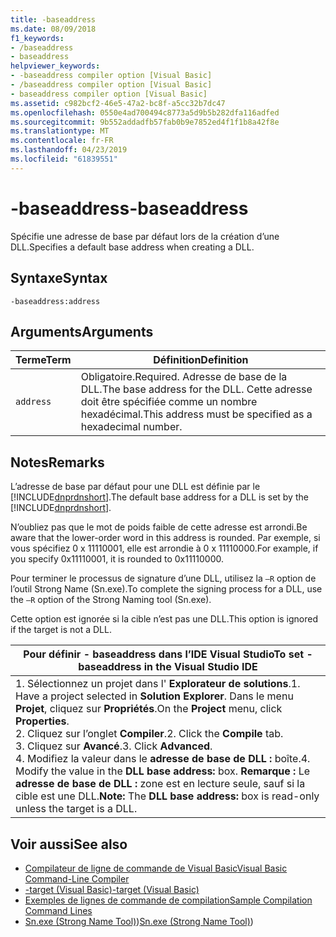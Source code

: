 ```yaml
---
title: -baseaddress
ms.date: 08/09/2018
f1_keywords:
- /baseaddress
- baseaddress
helpviewer_keywords:
- -baseaddress compiler option [Visual Basic]
- /baseaddress compiler option [Visual Basic]
- baseaddress compiler option [Visual Basic]
ms.assetid: c982bcf2-46e5-47a2-bc8f-a5cc32b7dc47
ms.openlocfilehash: 0550e4ad700494c8773a5d9b5b282dfa116adfed
ms.sourcegitcommit: 9b552addadfb57fab0b9e7852ed4f1f1b8a42f8e
ms.translationtype: MT
ms.contentlocale: fr-FR
ms.lasthandoff: 04/23/2019
ms.locfileid: "61839551"
---
```

# <a name="-baseaddress"></a><span data-ttu-id="c19f5-102">-baseaddress</span><span class="sxs-lookup"><span data-stu-id="c19f5-102">-baseaddress</span></span>
<span data-ttu-id="c19f5-103">Spécifie une adresse de base par défaut lors de la création d’une DLL.</span><span class="sxs-lookup"><span data-stu-id="c19f5-103">Specifies a default base address when creating a DLL.</span></span>  
  
## <a name="syntax"></a><span data-ttu-id="c19f5-104">Syntaxe</span><span class="sxs-lookup"><span data-stu-id="c19f5-104">Syntax</span></span>  
  
```  
-baseaddress:address  
```  
  
## <a name="arguments"></a><span data-ttu-id="c19f5-105">Arguments</span><span class="sxs-lookup"><span data-stu-id="c19f5-105">Arguments</span></span>  
  
|<span data-ttu-id="c19f5-106">Terme</span><span class="sxs-lookup"><span data-stu-id="c19f5-106">Term</span></span>|<span data-ttu-id="c19f5-107">Définition</span><span class="sxs-lookup"><span data-stu-id="c19f5-107">Definition</span></span>|  
|---|---|  
|`address`|<span data-ttu-id="c19f5-108">Obligatoire.</span><span class="sxs-lookup"><span data-stu-id="c19f5-108">Required.</span></span> <span data-ttu-id="c19f5-109">Adresse de base de la DLL.</span><span class="sxs-lookup"><span data-stu-id="c19f5-109">The base address for the DLL.</span></span> <span data-ttu-id="c19f5-110">Cette adresse doit être spécifiée comme un nombre hexadécimal.</span><span class="sxs-lookup"><span data-stu-id="c19f5-110">This address must be specified as a hexadecimal number.</span></span>|  
  
## <a name="remarks"></a><span data-ttu-id="c19f5-111">Notes</span><span class="sxs-lookup"><span data-stu-id="c19f5-111">Remarks</span></span>  
 <span data-ttu-id="c19f5-112">L’adresse de base par défaut pour une DLL est définie par le [!INCLUDE[dnprdnshort](~/includes/dnprdnshort-md.md)].</span><span class="sxs-lookup"><span data-stu-id="c19f5-112">The default base address for a DLL is set by the [!INCLUDE[dnprdnshort](~/includes/dnprdnshort-md.md)].</span></span>  
  
 <span data-ttu-id="c19f5-113">N’oubliez pas que le mot de poids faible de cette adresse est arrondi.</span><span class="sxs-lookup"><span data-stu-id="c19f5-113">Be aware that the lower-order word in this address is rounded.</span></span> <span data-ttu-id="c19f5-114">Par exemple, si vous spécifiez 0 x 11110001, elle est arrondie à 0 x 11110000.</span><span class="sxs-lookup"><span data-stu-id="c19f5-114">For example, if you specify 0x11110001, it is rounded to 0x11110000.</span></span>  
  
 <span data-ttu-id="c19f5-115">Pour terminer le processus de signature d’une DLL, utilisez la `–R` option de l’outil Strong Name (Sn.exe).</span><span class="sxs-lookup"><span data-stu-id="c19f5-115">To complete the signing process for a DLL, use the `–R` option of the Strong Naming tool (Sn.exe).</span></span>  
  
 <span data-ttu-id="c19f5-116">Cette option est ignorée si la cible n’est pas une DLL.</span><span class="sxs-lookup"><span data-stu-id="c19f5-116">This option is ignored if the target is not a DLL.</span></span>  
  
|<span data-ttu-id="c19f5-117">Pour définir - baseaddress dans l’IDE Visual Studio</span><span class="sxs-lookup"><span data-stu-id="c19f5-117">To set -baseaddress in the Visual Studio IDE</span></span>|  
|---|  
|<span data-ttu-id="c19f5-118">1.  Sélectionnez un projet dans l' **Explorateur de solutions**.</span><span class="sxs-lookup"><span data-stu-id="c19f5-118">1.  Have a project selected in **Solution Explorer**.</span></span> <span data-ttu-id="c19f5-119">Dans le menu **Projet**, cliquez sur **Propriétés**.</span><span class="sxs-lookup"><span data-stu-id="c19f5-119">On the **Project** menu, click **Properties**.</span></span> <br /><span data-ttu-id="c19f5-120">2.  Cliquez sur l’onglet **Compiler**.</span><span class="sxs-lookup"><span data-stu-id="c19f5-120">2.  Click the **Compile** tab.</span></span><br /><span data-ttu-id="c19f5-121">3.  Cliquez sur **Avancé**.</span><span class="sxs-lookup"><span data-stu-id="c19f5-121">3.  Click **Advanced**.</span></span><br /><span data-ttu-id="c19f5-122">4.  Modifiez la valeur dans le **adresse de base de DLL :** boîte.</span><span class="sxs-lookup"><span data-stu-id="c19f5-122">4.  Modify the value in the **DLL base address:** box.</span></span> <span data-ttu-id="c19f5-123">**Remarque :**      Le **adresse de base de DLL :** zone est en lecture seule, sauf si la cible est une DLL.</span><span class="sxs-lookup"><span data-stu-id="c19f5-123">**Note:**      The **DLL base address:** box is read-only unless the target is a DLL.</span></span>|  
  
## <a name="see-also"></a><span data-ttu-id="c19f5-124">Voir aussi</span><span class="sxs-lookup"><span data-stu-id="c19f5-124">See also</span></span>

- [<span data-ttu-id="c19f5-125">Compilateur de ligne de commande de Visual Basic</span><span class="sxs-lookup"><span data-stu-id="c19f5-125">Visual Basic Command-Line Compiler</span></span>](../../../visual-basic/reference/command-line-compiler/index.md)
- [<span data-ttu-id="c19f5-126">-target (Visual Basic)</span><span class="sxs-lookup"><span data-stu-id="c19f5-126">-target (Visual Basic)</span></span>](../../../visual-basic/reference/command-line-compiler/target.md)
- [<span data-ttu-id="c19f5-127">Exemples de lignes de commande de compilation</span><span class="sxs-lookup"><span data-stu-id="c19f5-127">Sample Compilation Command Lines</span></span>](../../../visual-basic/reference/command-line-compiler/sample-compilation-command-lines.md)
- <span data-ttu-id="c19f5-128">[Sn.exe (Strong Name Tool)](../../../framework/tools/sn-exe-strong-name-tool.md))</span><span class="sxs-lookup"><span data-stu-id="c19f5-128">[Sn.exe (Strong Name Tool)](../../../framework/tools/sn-exe-strong-name-tool.md))</span></span>
